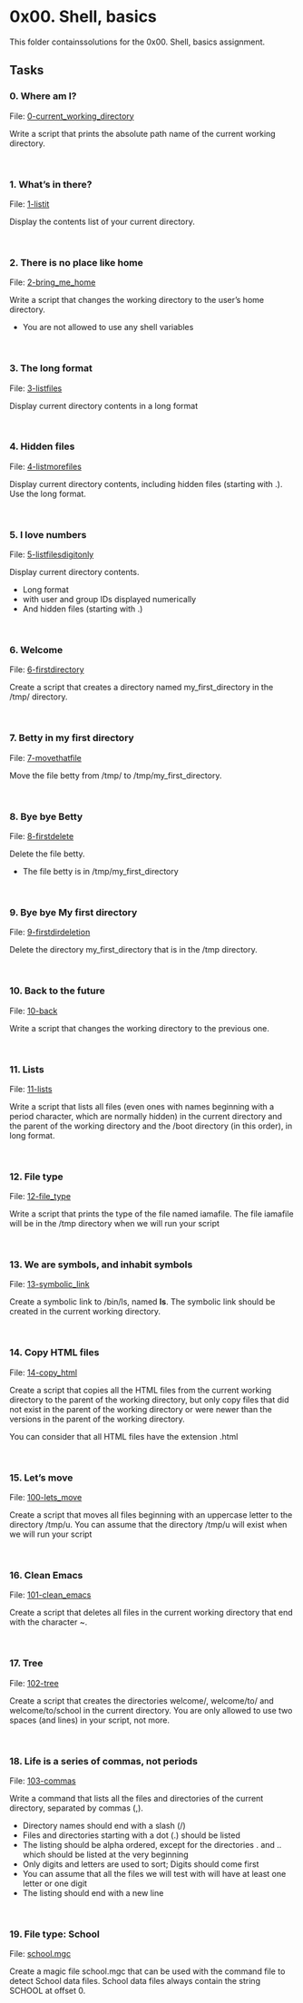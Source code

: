 # 0x00. Shell, basics

This folder containssolutions for the 0x00. Shell, basics assignment.

## Tasks

### 0. Where am I?
File: [0-current_working_directory](https://github.com/Ndunge-Makau/alx-system_engineering-devops/blob/master/0x00-shell_basics/0-current_working_directory)

Write a script that prints the absolute path name of the current working directory.

<br/>

### 1. What’s in there?
File: [1-listit](https://github.com/Ndunge-Makau/alx-system_engineering-devops/blob/master/0x00-shell_basics/1-listit)

Display the contents list of your current directory.

<br/>

### 2. There is no place like home
File: [2-bring_me_home](https://github.com/Ndunge-Makau/alx-system_engineering-devops/blob/master/0x00-shell_basics/2-bring_me_home)

Write a script that changes the working directory to the user’s home directory.

- You are not allowed to use any shell variables

<br/>

### 3. The long format
File: [3-listfiles](https://github.com/Ndunge-Makau/alx-system_engineering-devops/blob/master/0x00-shell_basics/3-listfiles)

Display current directory contents in a long format

<br/>

### 4. Hidden files
File: [4-listmorefiles](https://github.com/Ndunge-Makau/alx-system_engineering-devops/blob/master/0x00-shell_basics/4-listmorefiles)

Display current directory contents, including hidden files (starting with .). Use the long format.

<br/>

### 5. I love numbers
File: [5-listfilesdigitonly](https://github.com/Ndunge-Makau/alx-system_engineering-devops/blob/master/0x00-shell_basics/5-listfilesdigitonly)

Display current directory contents.

- Long format
- with user and group IDs displayed numerically
- And hidden files (starting with .)

<br/>

### 6. Welcome
File: [6-firstdirectory](https://github.com/Ndunge-Makau/alx-system_engineering-devops/blob/master/0x00-shell_basics/6-firstdirectory)

Create a script that creates a directory named my_first_directory in the /tmp/ directory.

<br/>

### 7. Betty in my first directory
File: [7-movethatfile](https://github.com/Ndunge-Makau/alx-system_engineering-devops/blob/master/0x00-shell_basics/7-movethatfile)

Move the file betty from /tmp/ to /tmp/my_first_directory.

<br/>

### 8. Bye bye Betty
File: [8-firstdelete](https://github.com/Ndunge-Makau/alx-system_engineering-devops/blob/master/0x00-shell_basics/8-firstdelete)

Delete the file betty.

- The file betty is in /tmp/my_first_directory

<br/>

### 9. Bye bye My first directory
File: [9-firstdirdeletion](https://github.com/Ndunge-Makau/alx-system_engineering-devops/blob/master/0x00-shell_basics/9-firstdirdeletion)

Delete the directory my_first_directory that is in the /tmp directory.

<br/>

### 10. Back to the future
File: [10-back](https://github.com/Ndunge-Makau/alx-system_engineering-devops/blob/master/0x00-shell_basics/10-back)

Write a script that changes the working directory to the previous one.

<br/>

### 11. Lists
File: [11-lists](https://github.com/Ndunge-Makau/alx-system_engineering-devops/blob/master/0x00-shell_basics/11-lists)

Write a script that lists all files (even ones with names beginning with a period character, which are normally hidden) in the current directory and the parent of the working directory and the /boot directory (in this order), in long format.

<br/>

### 12. File type
File: [12-file_type](https://github.com/Ndunge-Makau/alx-system_engineering-devops/blob/master/0x00-shell_basics/12-file_type)

Write a script that prints the type of the file named iamafile. The file iamafile will be in the /tmp directory when we will run your script

<br/>

### 13. We are symbols, and inhabit symbols
File: [13-symbolic_link](https://github.com/Ndunge-Makau/alx-system_engineering-devops/blob/master/0x00-shell_basics/13-symbolic_link)

Create a symbolic link to /bin/ls, named __ls__. The symbolic link should be created in the current working directory.

<br/>

### 14. Copy HTML files
File: [14-copy_html](https://github.com/Ndunge-Makau/alx-system_engineering-devops/blob/master/0x00-shell_basics/14-copy_html)

Create a script that copies all the HTML files from the current working directory to the parent of the working directory, but only copy files that did not exist in the parent of the working directory or were newer than the versions in the parent of the working directory.

You can consider that all HTML files have the extension .html

<br/>

### 15. Let’s move
File: [100-lets_move](https://github.com/Ndunge-Makau/alx-system_engineering-devops/blob/master/0x00-shell_basics/100-lets_move)

Create a script that moves all files beginning with an uppercase letter to the directory /tmp/u.
You can assume that the directory /tmp/u will exist when we will run your script

<br/>

### 16. Clean Emacs
File: [101-clean_emacs](https://github.com/Ndunge-Makau/alx-system_engineering-devops/blob/master/0x00-shell_basics/101-clean_emacs)

Create a script that deletes all files in the current working directory that end with the character ~.

<br/>

### 17. Tree
File: [102-tree](https://github.com/Ndunge-Makau/alx-system_engineering-devops/blob/master/0x00-shell_basics/102-tree)

Create a script that creates the directories welcome/, welcome/to/ and welcome/to/school in the current directory.
You are only allowed to use two spaces (and lines) in your script, not more.

<br/>

### 18. Life is a series of commas, not periods
File: [103-commas](https://github.com/Ndunge-Makau/alx-system_engineering-devops/blob/master/0x00-shell_basics/103-commas)

Write a command that lists all the files and directories of the current directory, separated by commas (,).

- Directory names should end with a slash (/)
- Files and directories starting with a dot (.) should be listed
- The listing should be alpha ordered, except for the directories . and .. which should be listed at the very beginning
- Only digits and letters are used to sort; Digits should come first
- You can assume that all the files we will test with will have at least one letter or one digit
- The listing should end with a new line

<br/>

### 19. File type: School
File: [school.mgc](https://github.com/Ndunge-Makau/alx-system_engineering-devops/blob/master/0x00-shell_basics/school.mgc)

Create a magic file school.mgc that can be used with the command file to detect School data files. School data files always contain the string SCHOOL at offset 0.

